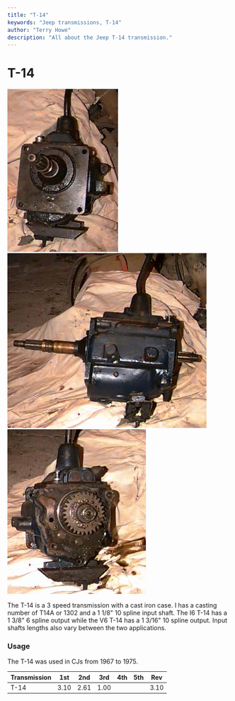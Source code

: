 ```yaml
---
title: "T-14"
keywords: "Jeep transmissions, T-14"
author: "Terry Howe"
description: "All about the Jeep T-14 transmission."
---
```

# T-14

![T-14 front](../../img/transmission/factory/t14f.jpg "T-14 front") ![T-14 side](../../img/transmission/factory/t14s.jpg "T-14 side") ![T-14 back](../../img/transmission/factory/t14b.jpg "T-14 back")

The T-14 is a 3 speed transmission with a cast iron case. I has a casting number of T14A or 1302 and a 1 1/8" 10 spline input shaft. The I6 T-14 has a 1 3/8" 6 spline output while the V6 T-14 has a 1 3/16" 10 spline output. Input shafts lengths also vary between the two applications.

### Usage

The T-14 was used in CJs from 1967 to 1975.

| Transmission | 1st  | 2nd  | 3rd  | 4th | 5th | Rev  |
|--------------|------|------|------|-----|-----|------|
| T-14         | 3.10 | 2.61 | 1.00 |     |     | 3.10 |